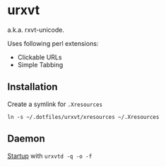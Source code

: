# urxvt

a.k.a. rxvt-unicode.

Uses following perl extensions:

*   Clickable URLs
*   Simple Tabbing

## Installation

Create a symlink for `.Xresources`

`ln -s ~/.dotfiles/urxvt/xresources ~/.Xresources`

## Daemon

[Startup][url-daemon] with `urxvtd -q -o -f`

[url-daemon]:https://wiki.archlinux.org/index.php/Rxvt-unicode/Tips_and_tricks#Daemon-client
